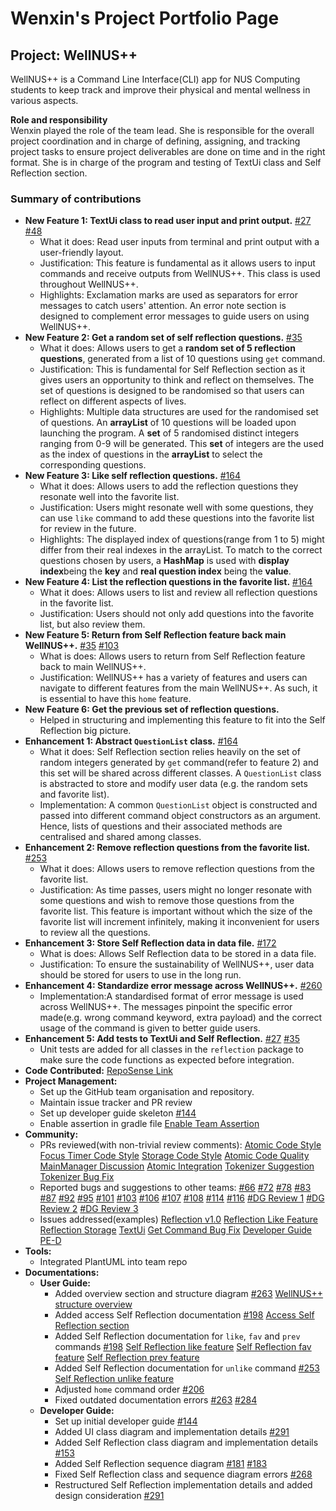# Wenxin's Project Portfolio Page

## Project: WellNUS++
WellNUS++ is a Command Line Interface(CLI) app for NUS Computing students to keep track and improve their physical and
mental wellness in various aspects.

**Role and responsibility**<br>
Wenxin played the role of the team lead. She is responsible for the overall project coordination and in charge of defining,
assigning, and tracking project tasks to ensure project deliverables are done on time and in the right format.
She is in charge of the program and testing of TextUi class and Self Reflection section.

### Summary of contributions
- **New Feature 1: TextUi class to read user input and print output.** 
[#27](https://github.com/AY2223S2-CS2113-T12-4/tp/pull/27) [#48](https://github.com/AY2223S2-CS2113-T12-4/tp/pull/48)
  - What it does: Read user inputs from terminal and print output with a user-friendly layout.
  - Justification: This feature is fundamental as it allows users to input commands and receive outputs from WellNUS++.
This class is used throughout WellNUS++. 
  - Highlights: Exclamation marks are used as separators for error messages to catch users' attention. 
An error note section is designed to complement error messages to guide users on using WellNUS++.
- **New Feature 2: Get a random set of self reflection questions.** [#35](https://github.com/AY2223S2-CS2113-T12-4/tp/pull/35)
  - What it does: Allows users to get a **random set of 5 reflection questions**, generated from a list of 10 questions
using `get` command.
  - Justification: This is fundamental for Self Reflection section as it gives users an opportunity to think 
and reflect on themselves. The set of questions is designed to be randomised so that users can reflect on different aspects
of lives.
  - Highlights: Multiple data structures are used for the randomised set of questions. An **arrayList** of 10 questions 
will be loaded upon launching the program. A **set** of 5 randomised distinct integers ranging from 0-9 will be generated.
This **set** of integers are the used as the index of questions in the **arrayList** to select the corresponding questions.
- **New Feature 3: Like self reflection questions.** [#164](https://github.com/AY2223S2-CS2113-T12-4/tp/pull/164)
  - What it does: Allows users to add the reflection questions they resonate well into the favorite list.
  - Justification: Users might resonate well with some questions, they can use `like` command to add these questions into
the favorite list for review in the future. 
  - Highlights: The displayed index of questions(range from 1 to 5) might differ from their real indexes in the arrayList.
To match to the correct questions chosen by users, a **HashMap** is used with **display index**being the **key** and **real 
question index** being the **value**. 
- **New Feature 4: List the reflection questions in the favorite list.** [#164](https://github.com/AY2223S2-CS2113-T12-4/tp/pull/164)
  - What it does: Allows users to list and review all reflection questions in the favorite list.
  - Justification: Users should not only add questions into the favorite list, but also review them.
- **New Feature 5: Return from Self Reflection feature back main WellNUS++.** 
[#35](https://github.com/AY2223S2-CS2113-T12-4/tp/pull/35) [#103](https://github.com/AY2223S2-CS2113-T12-4/tp/pull/103)
  - What is does: Allows users to return from Self Reflection feature back to main WellNUS++.
  - Justification: WellNUS++ has a variety of features and users can navigate to different features from the main WellNUS++.
As such, it is essential to have this `home` feature.
- **New Feature 6: Get the previous set of reflection questions.**
  - Helped in structuring and implementing this feature to fit into the Self Reflection big picture.
- **Enhancement 1: Abstract `QuestionList` class.** [#164](https://github.com/AY2223S2-CS2113-T12-4/tp/pull/164)
  - What it does: Self Reflection section relies heavily on the set of random integers generated by `get` command(refer to feature 2)
and this set will be shared across different classes. A `QuestionList` class is abstracted to store and modify user data
(e.g. the random sets and favorite list).
  - Implementation: A common `QuestionList` object is constructed and passed into different command object
constructors as an argument. Hence, lists of questions and their associated methods are centralised and shared among classes.
- **Enhancement 2: Remove reflection questions from the favorite list.** [#253](https://github.com/AY2223S2-CS2113-T12-4/tp/pull/253)
  - What it does: Allows users to remove reflection questions from the favorite list.
  - Justification: As time passes, users might no longer resonate with some questions and wish to remove those questions from
the favorite list. This feature is important without which the size of the favorite list will increment infinitely, making it 
inconvenient for users to review all the questions.
- **Enhancement 3: Store Self Reflection data in data file.** [#172](https://github.com/AY2223S2-CS2113-T12-4/tp/pull/172)
  - What is does: Allows Self Reflection data to be stored in a data file.
  - Justification: To ensure the sustainability of WellNUS++, user data should be stored for users to use in the long run.
- **Enhancement 4: Standardize error message across WellNUS++.** [#260](https://github.com/AY2223S2-CS2113-T12-4/tp/pull/260)
  - Implementation:A standardised format of error message is used across WellNUS++. The messages pinpoint the specific 
error made(e.g. wrong command keyword, extra payload) and the correct usage of the command is given to better guide users.
- **Enhancement 5: Add tests to TextUi and Self Reflection.** [#27](https://github.com/AY2223S2-CS2113-T12-4/tp/pull/27)
  [#35](https://github.com/AY2223S2-CS2113-T12-4/tp/pull/35)
  - Unit tests are added for all classes in the `reflection` package to make sure the code functions as expected before integration.
- **Code Contributed:** [RepoSense Link](https://nus-cs2113-ay2223s2.github.io/tp-dashboard/?search=wenxin-c&breakdown=true)
- **Project Management:**
  - Set up the GitHub team organisation and repository.
  - Maintain issue tracker and PR review
  - Set up developer guide skeleton [#144](https://github.com/AY2223S2-CS2113-T12-4/tp/pull/144)
  - Enable assertion in gradle file [Enable Team Assertion](https://github.com/AY2223S2-CS2113-T12-4/tp/issues/141)
- **Community:**
  - PRs reviewed(with non-trivial review comments):
[Atomic Code Style](https://github.com/AY2223S2-CS2113-T12-4/tp/pull/31)
[Focus Timer Code Style](https://github.com/AY2223S2-CS2113-T12-4/tp/pull/155)
[Storage Code Style](https://github.com/AY2223S2-CS2113-T12-4/tp/pull/162)
[Atomic Code Quality](https://github.com/AY2223S2-CS2113-T12-4/tp/pull/64)
[MainManager Discussion](https://github.com/AY2223S2-CS2113-T12-4/tp/pull/65)
[Atomic Integration](https://github.com/AY2223S2-CS2113-T12-4/tp/pull/72)
[Tokenizer Suggestion](https://github.com/AY2223S2-CS2113-T12-4/tp/pull/151)
[Tokenizer Bug Fix](https://github.com/AY2223S2-CS2113-T12-4/tp/pull/252)
  - Reported bugs and suggestions to other teams:
[#66](https://github.com/AY2223S2-CS2113-T15-4/tp/issues/66) [#72](https://github.com/AY2223S2-CS2113-T15-4/tp/issues/72)
[#78](https://github.com/AY2223S2-CS2113-T15-4/tp/issues/78) [#83](https://github.com/AY2223S2-CS2113-T15-4/tp/issues/83)
[#87](https://github.com/AY2223S2-CS2113-T15-4/tp/issues/87) [#92](https://github.com/AY2223S2-CS2113-T15-4/tp/issues/92)
[#95](https://github.com/AY2223S2-CS2113-T15-4/tp/issues/95) [#101](https://github.com/AY2223S2-CS2113-T15-4/tp/issues/101)
[#103](https://github.com/AY2223S2-CS2113-T15-4/tp/issues/103) [#106](https://github.com/AY2223S2-CS2113-T15-4/tp/issues/106)
[#107](https://github.com/AY2223S2-CS2113-T15-4/tp/issues/107) [#108](https://github.com/AY2223S2-CS2113-T15-4/tp/issues/108) 
[#114](https://github.com/AY2223S2-CS2113-T15-4/tp/issues/114) [#116](https://github.com/AY2223S2-CS2113-T15-4/tp/issues/116)
[#DG Review 1](https://github.com/nus-cs2113-AY2223S2/tp/pull/15/files#diff-1a95edf069a4136e9cb71bee758b0dc86996f6051f0d438ec2c424557de7160b)
[#DG Review 2](https://github.com/nus-cs2113-AY2223S2/tp/pull/3/files/6539d4f8311a3ce7587eae50de850c64e742f2a3#diff-1a95edf069a4136e9cb71bee758b0dc86996f6051f0d438ec2c424557de7160b)
[#DG Review 3](https://github.com/nus-cs2113-AY2223S2/tp/pull/5/files/e3180a6667d0623ba95e1212667ebf9afc4ecbc1#diff-1a95edf069a4136e9cb71bee758b0dc86996f6051f0d438ec2c424557de7160b)
  - Issues addressed(examples)
[Reflection v1.0](https://github.com/AY2223S2-CS2113-T12-4/tp/issues/17)
[Reflection Like Feature](https://github.com/AY2223S2-CS2113-T12-4/tp/issues/145)
[Reflection Storage](https://github.com/AY2223S2-CS2113-T12-4/tp/issues/171)
[TextUi](https://github.com/AY2223S2-CS2113-T12-4/tp/issues/24)
[Get Command Bug Fix](https://github.com/AY2223S2-CS2113-T12-4/tp/issues/98)
[Developer Guide](https://github.com/AY2223S2-CS2113-T12-4/tp/issues/143)
[PE-D](https://github.com/AY2223S2-CS2113-T12-4/tp/issues/251)
- **Tools:**
  - Integrated PlantUML into team repo
- **Documentations:**
  - **User Guide:**
    - Added overview section and structure diagram [#263](https://github.com/AY2223S2-CS2113-T12-4/tp/pull/263/)
    [WellNUS++ structure overview](https://ay2223s2-cs2113-t12-4.github.io/tp/UserGuide.html#overview-of-wellnus)
    - Added access Self Reflection documentation [#198](https://github.com/AY2223S2-CS2113-T12-4/tp/pull/198/)
    [Access Self Reflection section](https://ay2223s2-cs2113-t12-4.github.io/tp/UserGuide.html#reflect---accessing-self-reflection-feature)
    - Added Self Reflection documentation for `like`, `fav` and `prev` commands [#198](https://github.com/AY2223S2-CS2113-T12-4/tp/pull/198/)
    [Self Reflection like feature](https://ay2223s2-cs2113-t12-4.github.io/tp/UserGuide.html#like---add-reflection-question-into-favorite-list)
    [Self Reflection fav feature](https://ay2223s2-cs2113-t12-4.github.io/tp/UserGuide.html#fav---view-favorite-list)
    [Self Reflection prev feature](https://ay2223s2-cs2113-t12-4.github.io/tp/UserGuide.html#prev---get-the-previous-set-of-reflection-questions-generated)
    - Added Self Reflection documentation for `unlike` command [#253](https://github.com/AY2223S2-CS2113-T12-4/tp/pull/253)
    [Self Reflection unlike feature](https://ay2223s2-cs2113-t12-4.github.io/tp/UserGuide.html#unlike---remove-questions-from-favorite-list)
    - Adjusted `home` command order [#206](https://github.com/AY2223S2-CS2113-T12-4/tp/pull/206)
    - Fixed outdated documentation errors [#263](https://github.com/AY2223S2-CS2113-T12-4/tp/pull/263) [#284](https://github.com/AY2223S2-CS2113-T12-4/tp/pull/284)
  - **Developer Guide:** 
    - Set up initial developer guide [#144](https://github.com/AY2223S2-CS2113-T12-4/tp/pull/144)
    - Added UI class diagram and implementation details [#291](https://github.com/AY2223S2-CS2113-T12-4/tp/pull/291)
    - Added Self Reflection class diagram and implementation details [#153](https://github.com/AY2223S2-CS2113-T12-4/tp/pull/153)
    - Added Self Reflection sequence diagram [#181](https://github.com/AY2223S2-CS2113-T12-4/tp/pull/181)
    [#183](https://github.com/AY2223S2-CS2113-T12-4/tp/pull/183)
    - Fixed Self Reflection class and sequence diagram errors [#268](https://github.com/AY2223S2-CS2113-T12-4/tp/pull/268/)
    - Restructured Self Reflection implementation details and added design consideration 
    [#291](https://github.com/AY2223S2-CS2113-T12-4/tp/pull/291)